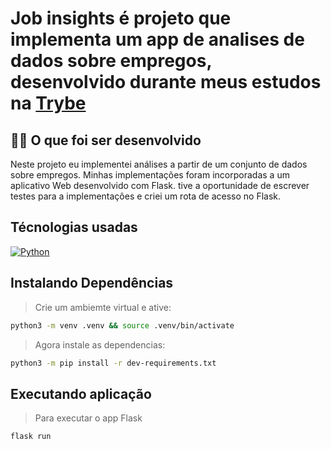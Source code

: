 # Job insights é projeto que implementa um app de analises de dados sobre empregos, desenvolvido durante meus estudos na [Trybe](https://www.betrybe.com/)

## 👨‍💻 O que foi ser desenvolvido

Neste projeto eu implementei análises a partir de um conjunto de dados sobre empregos. Minhas implementações foram incorporadas a um aplicativo Web desenvolvido com Flask.
tive a oportunidade de escrever testes para a implementaçôes e criei um rota de acesso no Flask.

## Técnologias usadas

<a href="https://www.python.org/" target="_blank">![Python](https://img.shields.io/badge/python-3670A0?style=for-the-badge&logo=python&logoColor=ffdd54)</a>

## Instalando Dependências

> Crie um ambiemte virtual e ative:
```bash
python3 -m venv .venv && source .venv/bin/activate
```

> Agora instale as dependencias:
```bash
python3 -m pip install -r dev-requirements.txt
```

## Executando aplicação

> Para executar o app Flask
```bash
flask run
```
